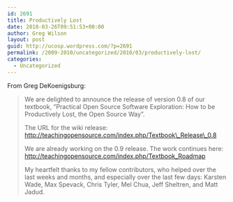 ```yaml
---
id: 2691
title: Productively Lost
date: 2010-03-26T09:51:53+00:00
author: Greg Wilson
layout: post
guid: http://ucosp.wordpress.com/?p=2691
permalink: /2009-2010/uncategorized/2010/03/productively-lost/
categories:
  - Uncategorized
---
```

From Greg DeKoenigsburg:

> We are delighted to announce the release of version 0.8 of our textbook, &#8220;Practical Open Source Software Exploration: How to be Productively Lost, the Open Source Way&#8221;.
> 
> The URL for the wiki release: http://teachingopensource.com/index.php/Textbook\_Release\_0.8
> 
> We are already working on the 0.9 release. The work continues here: http://teachingopensource.com/index.php/Textbook_Roadmap
> 
> My heartfelt thanks to my fellow contributors, who helped over the last weeks and months, and especially over the last few days: Karsten Wade, Max Spevack, Chris Tyler, Mel Chua, Jeff Sheltren, and Matt Jadud.